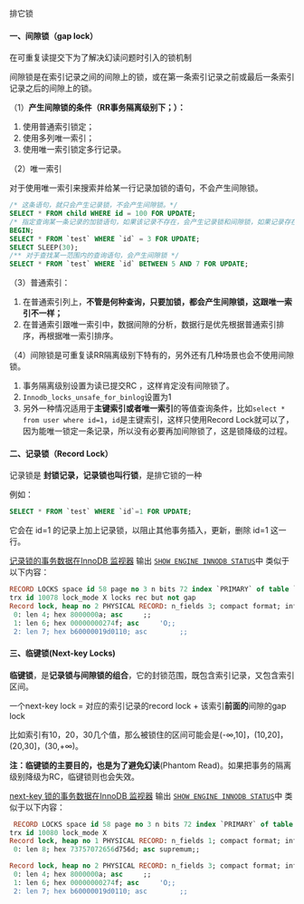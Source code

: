 排它锁



#### 一、间隙锁（gap lock）

在可重复读提交下为了解决幻读问题时引入的锁机制

间隙锁是在索引记录之间的间隙上的锁，或在第一条索引记录之前或最后一条索引记录之后的间隙上的锁。



（1）**产生间隙锁的条件（RR事务隔离级别下；）：**

1. 使用普通索引锁定；
2. 使用多列唯一索引；
3. 使用唯一索引锁定多行记录。



（2）唯一索引

对于使用唯一索引来搜索并给某一行记录加锁的语句，不会产生间隙锁。

```sql
/* 这条语句，就只会产生记录锁，不会产生间隙锁。*/
SELECT * FROM child WHERE id = 100 FOR UPDATE;
/* 指定查询某一条记录的加锁语句，如果该记录不存在，会产生记录锁和间隙锁，如果记录存在，则只会产生记录锁 */
BEGIN;
SELECT * FROM `test` WHERE `id` = 3 FOR UPDATE;
SELECT SLEEP(30);
/** 对于查找某一范围内的查询语句，会产生间隙锁 */
SELECT * FROM `test` WHERE `id` BETWEEN 5 AND 7 FOR UPDATE;
```

（3）普通索引：

1. 在普通索引列上，**不管是何种查询，只要加锁，都会产生间隙锁，这跟唯一索引不一样；**
2. 在普通索引跟唯一索引中，数据间隙的分析，数据行是优先根据普通索引排序，再根据唯一索引排序。



（4）间隙锁是可重复读RR隔离级别下特有的，另外还有几种场景也会不使用间隙锁。

1. 事务隔离级别设置为读已提交RC ，这样肯定没有间隙锁了。
2. `Innodb_locks_unsafe_for_binlog`设置为1
3. 另外一种情况适用于**主键索引或者唯一索引**的等值查询条件，比如`select * from user where id=1`，`id`是主键索引，这样只使用Record Lock就可以了，因为能唯一锁定一条记录，所以没有必要再加间隙锁了，这是锁降级的过程。



#### 二、记录锁（Record Lock）

记录锁是 **封锁记录，记录锁也叫行锁**，是排它锁的一种

例如：

```sql
SELECT * FROM `test` WHERE `id`=1 FOR UPDATE;
```

它会在 id=1 的记录上加上记录锁，以阻止其他事务插入，更新，删除 id=1 这一行。



[记录锁的事务数据在InnoDB 监视器](https://dev.mysql.com/doc/refman/8.0/en/innodb-standard-monitor.html) 输出 [`SHOW ENGINE INNODB STATUS`](https://dev.mysql.com/doc/refman/8.0/en/show-engine.html)中 类似于以下内容：

```sql
RECORD LOCKS space id 58 page no 3 n bits 72 index `PRIMARY` of table `test`.`t`
trx id 10078 lock_mode X locks rec but not gap
Record lock, heap no 2 PHYSICAL RECORD: n_fields 3; compact format; info bits 0
 0: len 4; hex 8000000a; asc     ;;
 1: len 6; hex 00000000274f; asc     'O;;
 2: len 7; hex b60000019d0110; asc        ;;
```



#### 三、临键锁(Next-key Locks)

**临键锁**，是**记录锁与间隙锁的组合**，它的封锁范围，既包含索引记录，又包含索引区间。

一个next-key lock  =  对应的索引记录的record lock  +  该索引**前面的**间隙的gap lock

比如索引有10，20，30几个值，那么被锁住的区间可能会是(-∞,10]，(10,20]，(20,30]，(30,+∞)。

**注：**临键锁的主要目的，也是为了避免**幻读**(Phantom Read)。如果把事务的隔离级别降级为RC，临键锁则也会失效。



[next-key 锁的事务数据在InnoDB 监视器](https://dev.mysql.com/doc/refman/8.0/en/innodb-standard-monitor.html) 输出 [`SHOW ENGINE INNODB STATUS`](https://dev.mysql.com/doc/refman/8.0/en/show-engine.html)中 类似于以下内容：

```sql
 RECORD LOCKS space id 58 page no 3 n bits 72 index `PRIMARY` of table `test`.`t`
trx id 10080 lock_mode X
Record lock, heap no 1 PHYSICAL RECORD: n_fields 1; compact format; info bits 0
 0: len 8; hex 73757072656d756d; asc supremum;;

Record lock, heap no 2 PHYSICAL RECORD: n_fields 3; compact format; info bits 0
 0: len 4; hex 8000000a; asc     ;;
 1: len 6; hex 00000000274f; asc     'O;;
 2: len 7; hex b60000019d0110; asc        ;;
```